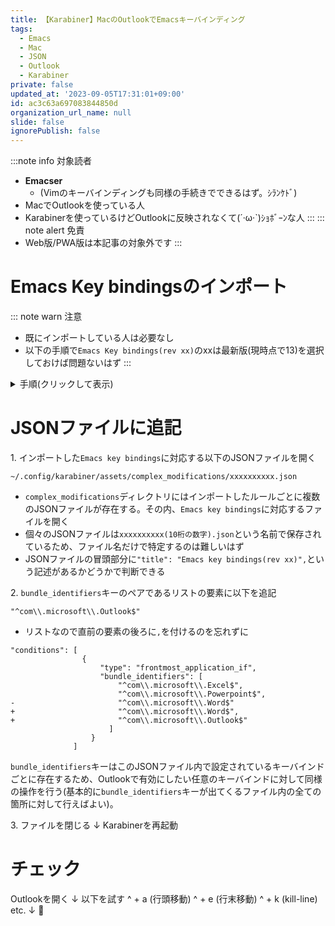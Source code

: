 ```yaml
---
title: 【Karabiner】MacのOutlookでEmacsキーバインディング
tags:
  - Emacs
  - Mac
  - JSON
  - Outlook
  - Karabiner
private: false
updated_at: '2023-09-05T17:31:01+09:00'
id: ac3c63a697083844850d
organization_url_name: null
slide: false
ignorePublish: false
---
```

:::note info
対象読者
- **Emacser**
    - (Vimのキーバインディングも同様の手続きでできるはず。ｼﾗﾝｹﾄﾞ)
- MacでOutlookを使っている人
- Karabinerを使っているけどOutlookに反映されなくて(´·ω·`)ｼｮﾎﾞｰﾝな人
:::
::: note alert
免責
- Web版/PWA版は本記事の対象外です
:::

# Emacs Key bindingsのインポート

::: note warn
注意
- 既にインポートしている人は必要なし
- 以下の手順で`Emacs Key bindings(rev xx)`のxxは最新版(現時点で13)を選択しておけば問題ないはず
:::

<details><summary>手順(クリックして表示)</summary>

`Karabiner-Elements Settings`
↓
`Complex Modifications`
↓
`Add rule`
↓
`Import more rules from the Internet (Open a web browser)`
↓
`Emacs key bindings(rev xx)`
↓
`Enable All`
</details>

# JSONファイルに追記

1\.
インポートした`Emacs key bindings`に対応する以下のJSONファイルを開く

`~/.config/karabiner/assets/complex_modifications/xxxxxxxxxx.json`
- `complex_modifications`ディレクトリにはインポートしたルールごとに複数のJSONファイルが存在する。その内、`Emacs key bindings`に対応するファイルを開く
- 個々のJSONファイルは`xxxxxxxxxx(10桁の数字).json`という名前で保存されているため、ファイル名だけで特定するのは難しいはず
- JSONファイルの冒頭部分に`"title": "Emacs key bindings(rev xx)",`という記述があるかどうかで判断できる

2\.
`bundle_identifiers`キーのペアであるリストの要素に以下を追記

`"^com\\.microsoft\\.Outlook$"`
- リストなので直前の要素の後ろに`,`を付けるのを忘れずに

```diff_json
"conditions": [
                {
                    "type": "frontmost_application_if",
                    "bundle_identifiers": [
                        "^com\\.microsoft\\.Excel$",
                        "^com\\.microsoft\\.Powerpoint$",
-                       "^com\\.microsoft\\.Word$"
+                       "^com\\.microsoft\\.Word$",
+                       "^com\\.microsoft\\.Outlook$"
                      ]
                  }
              ]
```

`bundle_identifiers`キーはこのJSONファイル内で設定されているキーバインドごとに存在するため、Outlookで有効にしたい任意のキーバインドに対して同様の操作を行う(基本的に`bundle_identifiers`キーが出てくるファイル内の全ての箇所に対して行えばよい)。



3\. 
ファイルを閉じる
↓
Karabinerを再起動

# チェック

Outlookを開く
↓
以下を試す
^ + a (行頭移動)
^ + e (行末移動)
^ + k (kill-line)
etc.
↓
🍺
